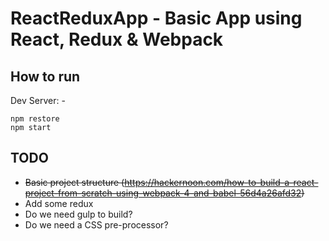 # ReactReduxApp - Basic App using React, Redux & Webpack

## How to run 

Dev Server: -

```
npm restore
npm start
```

## TODO

* ~~Basic project structure (https://hackernoon.com/how-to-build-a-react-project-from-scratch-using-webpack-4-and-babel-56d4a26afd32)~~
* Add some redux
* Do we need gulp to build?
* Do we need a CSS pre-processor?
